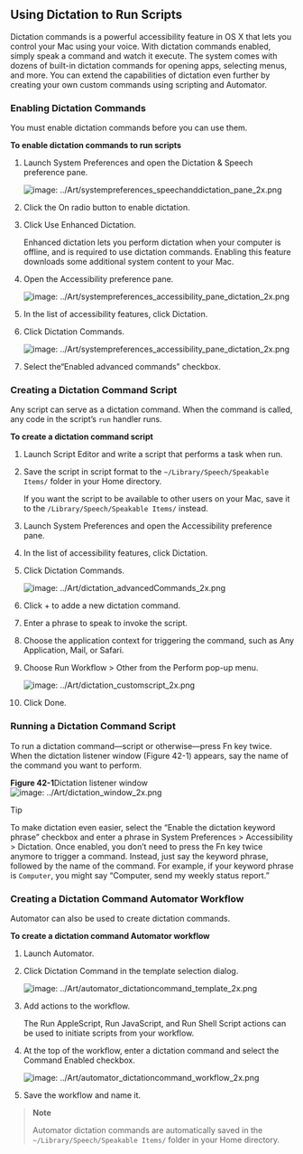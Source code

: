 ## Using Dictation to Run Scripts

Dictation commands is a powerful accessibility feature in OS X that lets you control your Mac using your voice. With dictation commands enabled, simply speak a command and watch it execute. The system comes with dozens of built-in dictation commands for opening apps, selecting menus, and more. You can extend the capabilities of dictation even further by creating your own custom commands using scripting and Automator.

### Enabling Dictation Commands

You must enable dictation commands before you can use them.

**To enable dictation commands to run scripts**

1. Launch System Preferences and open the Dictation & Speech preference pane.

   ![image: ../Art/systempreferences_speechanddictation_pane_2x.png](Art/systempreferences_speechanddictation_pane_2x.png)
2. Click the On radio button to enable dictation.
3. Click Use Enhanced Dictation.

   Enhanced dictation lets you perform dictation when your computer is offline, and is required to use dictation commands. Enabling this feature downloads some additional system content to your Mac.
4. Open the Accessibility preference pane.

   ![image: ../Art/systempreferences_accessibility_pane_dictation_2x.png](Art/systempreferences_accessibility_pane_dictation_2x.png)
5. In the list of accessibility features, click Dictation.
6. Click Dictation Commands.

   ![image: ../Art/systempreferences_accessibility_pane_dictation_2x.png](Art/systempreferences_accessibility_pane_dictation_2x.png)
7. Select the“Enabled advanced commands” checkbox.

### Creating a Dictation Command Script

Any script can serve as a dictation command. When the command is called, any code in the script’s `run` handler runs.

**To create a dictation command script**

1. Launch Script Editor and write a script that performs a task when run.
2. Save the script in script format to the `~/Library/Speech/Speakable Items/` folder in your Home directory.

   If you want the script to be available to other users on your Mac, save it to the `/Library/Speech/Speakable Items/` instead.
3. Launch System Preferences and open the Accessibility preference pane.
4. In the list of accessibility features, click Dictation.
5. Click Dictation Commands.

   ![image: ../Art/dictation_advancedCommands_2x.png](Art/dictation_advancedCommands_2x.png)
6. Click + to adde a new dictation command.
7. Enter a phrase to speak to invoke the script.
8. Choose the application context for triggering the command, such as Any Application, Mail, or Safari.
9. Choose Run Workflow > Other from the Perform pop-up menu.

   ![image: ../Art/dictation_customscript_2x.png](Art/dictation_customscript_2x.png)
10. Click Done.

### Running a Dictation Command Script

To run a dictation command—script or otherwise—press Fn key twice. When the dictation listener window (Figure 42-1) appears, say the name of the command you want to perform.

**Figure 42-1**Dictation listener window
![image: ../Art/dictation_window_2x.png](Art/dictation_window_2x.png)

Tip

To make dictation even easier, select the “Enable the dictation keyword phrase” checkbox and enter a phrase in System Preferences > Accessibility > Dictation. Once enabled, you don’t need to press the Fn key twice anymore to trigger a command. Instead, just say the keyword phrase, followed by the name of the command. For example, if your keyword phrase is `Computer`, you might say “Computer, send my weekly status report.”

### Creating a Dictation Command Automator Workflow

Automator can also be used to create dictation commands.

**To create a dictation command Automator workflow**

1. Launch Automator.
2. Click Dictation Command in the template selection dialog.

   ![image: ../Art/automator_dictationcommand_template_2x.png](Art/automator_dictationcommand_template_2x.png)
3. Add actions to the workflow.

   The Run AppleScript, Run JavaScript, and Run Shell Script actions can be used to initiate scripts from your workflow.
4. At the top of the workflow, enter a dictation command and select the Command Enabled checkbox.

   ![image: ../Art/automator_dictationcommand_workflow_2x.png](Art/automator_dictationcommand_workflow_2x.png)
5. Save the workflow and name it.

> **Note**
>
>
> Automator dictation commands are automatically saved in the `~/Library/Speech/Speakable Items/` folder in your Home directory.
